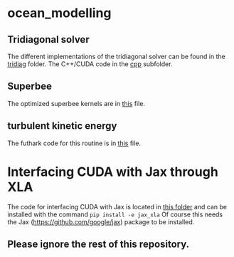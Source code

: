 # ocean_modelling

## Tridiagonal solver
The different implementations of the tridiagonal solver can be found in the [tridiag](tridiag) folder. The C++/CUDA code in the [cpp](tridiag/cpp) subfolder.

## Superbee

The optimized superbee kernels are in [this](tridiag/jax_xla/cuda_superbee_kernels.cu) file.

## turbulent kinetic energy

The futhark code for this routine is in [this](turbulent_kinetic_energy/tke.fut) file.

# Interfacing CUDA with Jax through XLA
The code for interfacing CUDA with Jax is located in [this folder](tridiag/jax_xla) and can be installed with the command ```pip install -e jax_xla```
Of course this needs the Jax (https://github.com/google/jax) package to be installed.

## Please ignore the rest of this repository.
